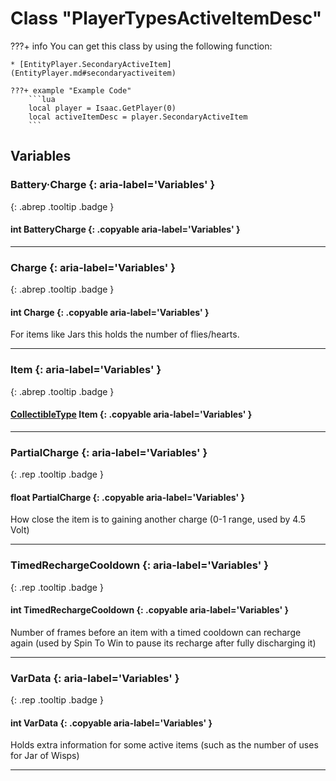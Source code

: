 # Class "PlayerTypesActiveItemDesc"

???+ info
    You can get this class by using the following function:

    * [EntityPlayer.SecondaryActiveItem](EntityPlayer.md#secondaryactiveitem)

    ???+ example "Example Code"
        ```lua
        local player = Isaac.GetPlayer(0)
        local activeItemDesc = player.SecondaryActiveItem
        ```

## Variables
### Battery·Charge {: aria-label='Variables' }
[ ](#){: .abrep .tooltip .badge }
#### int BatteryCharge  {: .copyable aria-label='Variables' }

___
### Charge {: aria-label='Variables' }
[ ](#){: .abrep .tooltip .badge }
#### int Charge  {: .copyable aria-label='Variables' }
For items like Jars this holds the number of flies/hearts.
___
### Item {: aria-label='Variables' }
[ ](#){: .abrep .tooltip .badge }
#### [CollectibleType](enums/CollectibleType.md) Item {: .copyable aria-label='Variables' }

___
### PartialCharge {: aria-label='Variables' }
[ ](#){: .rep .tooltip .badge }
#### float PartialCharge {: .copyable aria-label='Variables' }
How close the item is to gaining another charge (0-1 range, used by 4.5 Volt)
___
### TimedRechargeCooldown {: aria-label='Variables' }
[ ](#){: .rep .tooltip .badge }
#### int TimedRechargeCooldown {: .copyable aria-label='Variables' }
Number of frames before an item with a timed cooldown can recharge again (used by Spin To Win to pause its recharge after fully discharging it)
___
### VarData {: aria-label='Variables' }
[ ](#){: .rep .tooltip .badge }
#### int VarData {: .copyable aria-label='Variables' }
Holds extra information for some active items (such as the number of uses for Jar of Wisps)
___
